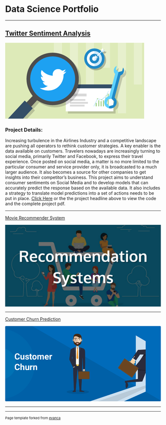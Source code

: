 # Data Science Portfolio

---

## [Twitter Sentiment Analysis](https://github.com/Priyakr14/Twitter-Sentiment-Analysis-for-Airlines.git)

<img src="https://github.com/Priyakr14/Twitter-Sentiment-Analysis-for-Airlines/blob/master/TSA.png?raw=true"/>

### Project Details: 
Increasing turbulence in the Airlines Industry and a competitive landscape are pushing all operators to rethink customer strategies. A key enabler is the data available on customers. Travelers nowadays are increasingly turning to social media, primarily Twitter and Facebook, to express their travel experience. Once posted on social media, a matter is no more limited to the particular consumer and service provider only, it is broadcasted to a much larger audience. It also becomes a source for other companies to get insights into their competitor’s business. This project aims to understand consumer sentiments on Social Media and to develop models that can accurately predict the response based on the available data. It also includes a strategy to translate model predictions into a set of actions needs to be put in place. [Click Here](https://github.com/Priyakr14/Twitter-Sentiment-Analysis-for-Airlines.git) or the the project headline above to view the code and the complete project pdf.

---
[Movie Recommender System](https://github.com/Priyakr14/Movie-Recommender-System.git)

<img src="https://github.com/Priyakr14/Movie-Recommender-System/blob/master/Recommendation-systems.jpg?raw=true"/>

---

[Customer Churn Prediction](https://github.com/Priyakr14/Customer-Churn-Prediction.git)

<img src="https://github.com/Priyakr14/Customer-Churn-Prediction/blob/master/customer%20churn.png?raw=true"/>

---







---
<p style="font-size:11px">Page template forked from <a href="https://github.com/evanca/quick-portfolio">evanca</a></p>
